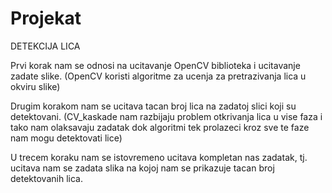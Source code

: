 # Projekat
DETEKCIJA LICA

Prvi korak nam se odnosi na ucitavanje OpenCV biblioteka i ucitavanje zadate slike. 
 (OpenCV koristi algoritme za ucenja za pretrazivanja lica u okviru slike)
 
Drugim korakom nam se ucitava tacan broj lica na zadatoj slici koji su detektovani. 
(CV_kaskade nam razbijaju problem otkrivanja lica u vise faza i tako nam olaksavaju zadatak dok algoritmi tek prolazeci kroz sve te faze nam mogu detektovati lice)

U trecem koraku nam se istovremeno ucitava kompletan nas zadatak, tj. ucitava nam se zadata slika na kojoj nam se prikazuje tacan broj detektovanih lica.
